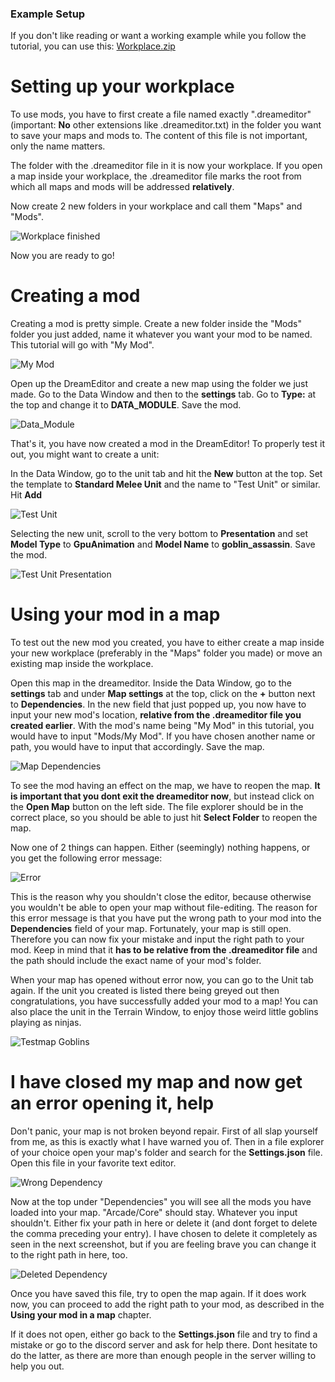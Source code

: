 ### Example Setup

If you don't like reading or want a working example while you follow the tutorial, you can use this: [Workplace.zip](https://github.com/dctopspin/Wild-Modding/files/4251917/Workplace.zip)


# Setting up your workplace

To use mods, you have to first create a file named exactly ".dreameditor" (important: **No** other extensions like .dreameditor.txt) in the folder you want to save your maps and mods to. The content of this file is not important, only the name matters.

The folder with the .dreameditor file in it is now your workplace. If you open a map inside your workplace, the .dreameditor file marks the root from which all maps and mods will be addressed **relatively**. 

Now create 2 new folders in your workplace and call them "Maps" and "Mods".

![Workplace finished](https://user-images.githubusercontent.com/16945537/75282362-3b409d00-5811-11ea-9803-fa37c411fcf6.png)

Now you are ready to go!

# Creating a mod

Creating a mod is pretty simple. Create a new folder inside the "Mods" folder you just added, name it whatever you want your mod to be named. This tutorial will go with "My Mod".

![My Mod](https://user-images.githubusercontent.com/16945537/75282461-675c1e00-5811-11ea-9667-fbed31d47653.png)

Open up the DreamEditor and create a new map using the folder we just made. Go to the Data Window and then to the **settings** tab. Go to **Type:** at the top and change it to **DATA_MODULE**. Save the mod.

![Data_Module](https://user-images.githubusercontent.com/16945537/75258590-fef84700-57e6-11ea-8975-b194a72603fb.png)

That's it, you have now created a mod in the DreamEditor! To properly test it out, you might want to create a unit:

In the Data Window, go to the unit tab and hit the **New** button at the top. Set the template to **Standard Melee Unit** and the name to "Test Unit" or similar. Hit **Add**

![Test Unit](https://user-images.githubusercontent.com/16945537/75251796-9fe10500-57db-11ea-814b-2517d1d6df50.png)

Selecting the new unit, scroll to the very bottom to **Presentation** and set **Model Type** to **GpuAnimation** and **Model Name** to **goblin_assassin**. Save the mod.

![Test Unit Presentation](https://user-images.githubusercontent.com/16945537/75252214-7b395d00-57dc-11ea-9135-9164e22fbba3.png)

# Using your mod in a map

To test out the new mod you created, you have to either create a map inside your new workplace (preferably in the "Maps" folder you made) or move an existing map inside the workplace.

Open this map in the dreameditor. Inside the Data Window, go to the **settings** tab and under **Map settings** at the top, click on the **+** button next to **Dependencies**. In the new field that just popped up, you now have to input your new mod's location, **relative from the .dreameditor file you created earlier**. With the mod's name being "My Mod" in this tutorial, you would have to input "Mods/My Mod". If you have chosen another name or path, you would have to input that accordingly. Save the map.

![Map Dependencies](https://user-images.githubusercontent.com/16945537/75259240-fc4a2180-57e7-11ea-99c9-01d40a50ec69.jpg)

To see the mod having an effect on the map, we have to reopen the map. **It is important that you dont exit the dreameditor now**, but instead click on the **Open Map** button on the left side. The file explorer should be in the correct place, so you should be able to just hit **Select Folder** to reopen the map.

Now one of 2 things can happen. Either (seemingly) nothing happens, or you get the following error message:

![Error](https://user-images.githubusercontent.com/16945537/75282811-f5d09f80-5811-11ea-9758-ed43fdb194dc.jpg)

This is the reason why you shouldn't close the editor, because otherwise you wouldn't be able to open your map without file-editing. The reason for this error message is that you have put the wrong path to your mod into the **Dependencies** field of your map. Fortunately, your map is still open. Therefore you can now fix your mistake and input the right path to your mod. Keep in mind that it **has to be relative from the .dreameditor file** and the path should include the exact name of your mod's folder.

When your map has opened without error now, you can go to the Unit tab again. If the unit you created is listed there being greyed out then congratulations, you have successfully added your mod to a map! You can also place the unit in the Terrain Window, to enjoy those weird little goblins playing as ninjas.

![Testmap Goblins](https://user-images.githubusercontent.com/16945537/75256691-23065900-57e4-11ea-9e57-008f4d39006b.jpg)


# I have closed my map and now get an error opening it, help

Don't panic, your map is not broken beyond repair. First of all slap yourself from me, as this is exactly what I have warned you of. Then in a file explorer of your choice open your map's folder and search for the **Settings.json** file. Open this file in your favorite text editor.

![Wrong Dependency](https://user-images.githubusercontent.com/16945537/75255593-7677a780-57e2-11ea-8f8c-dadad30fa076.png)

Now at the top under "Dependencies" you will see all the mods you have loaded into your map. "Arcade/Core" should stay. Whatever you input shouldn't. Either fix your path in here or delete it (and dont forget to delete the comma preceding your entry). I have chosen to delete it completely as seen in the next screenshot, but if you are feeling brave you can change it to the right path in here, too.

![Deleted Dependency](https://user-images.githubusercontent.com/16945537/75255843-dec68900-57e2-11ea-9f35-dedce3237925.png)

Once you have saved this file, try to open the map again. If it  does work now, you can proceed to add the right path to your mod, as described in the **Using your mod in a map** chapter. 

If it does not open, either go back to the **Settings.json** file and try to find a mistake or go to the discord server and ask for help there. Dont hesitate to do the latter, as there are more than enough people in the server willing to help you out.
